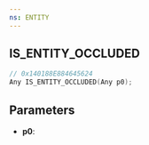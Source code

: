 ```yaml
---
ns: ENTITY
---
```

## IS_ENTITY_OCCLUDED

```c
// 0x140188E884645624
Any IS_ENTITY_OCCLUDED(Any p0);
```

## Parameters
* **p0**:
